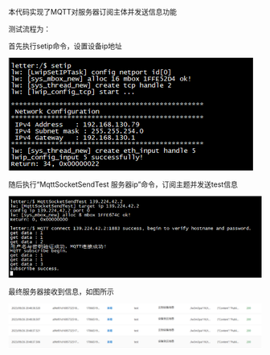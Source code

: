 本代码实现了MQTT对服务器订阅主体并发送信息功能

测试流程为：

首先执行setip命令，设置设备ip地址

![图片2](.\图片2.png)

随后执行“MqttSocketSendTest 服务器ip”命令，订阅主题并发送test信息

![图片1](.\图片1.png)

最终服务器接收到信息，如图所示

![图片3](.\图片3.png)
